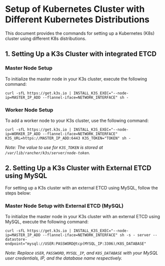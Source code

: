 
# Setup of Kubernetes Cluster with Different Kubernetes Distributions

This document provides the commands for setting up a Kubernetes (K8s) cluster using different K8s distributions.

## 1. Setting Up a K3s Cluster with integrated ETCD

### Master Node Setup

To initialize the master node in your K3s cluster, execute the following command:

```
curl -sfL https://get.k3s.io | INSTALL_K3S_EXEC="--node-ip=MASTER_IP_ADD --flannel-iface=NETWORK_INTERFACE" sh -
```

### Worker Node Setup

To add a worker node to your K3s cluster, use the following command:

```
curl -sfL https://get.k3s.io | INSTALL_K3S_EXEC="--node-ip=WORKER_IP_ADD --flannel-iface=NETWORK_INTERFACE" K3S_URL=https://MASTER_IP_ADD:6443 K3S_TOKEN="TOKEN" sh -
```
_Note: The value to use for `K3S_TOKEN` is stored at `/var/lib/rancher/k3s/server/node-token`._


## 2. Setting Up a K3s Cluster with External ETCD using MySQL

For setting up a K3s cluster with an external ETCD using MySQL, follow the steps below:

### Master Node Setup with External ETCD (MySQL)

To initialize the master node in your K3s cluster with an external ETCD using MySQL, execute the following command:

```
curl -sfL https://get.k3s.io | INSTALL_K3S_EXEC="--node-ip=MASTER_IP_ADD --flannel-iface=NETWORK_INTERFACE" sh -s - server --datastore-endpoint="mysql://USER:PASSWORD@tcp(MYSQL_IP:3306)/K8S_DATABASE"
```
_Note: Replace `USER`, `PASSWORD`, `MYSQL_IP`, and `K8S_DATABASE` with your MySQL user credentials, IP, and the database name respectively._
